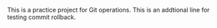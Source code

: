This is a practice project for Git operations.
This is an addtional line for testing commit rollback.